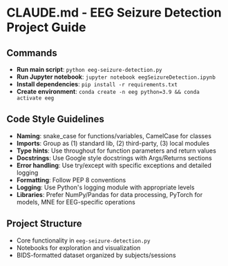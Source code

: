 # CLAUDE.md - EEG Seizure Detection Project Guide

## Commands
- **Run main script**: `python eeg-seizure-detection.py`
- **Run Jupyter notebook**: `jupyter notebook eegSeizureDetection.ipynb`
- **Install dependencies**: `pip install -r requirements.txt`
- **Create environment**: `conda create -n eeg python=3.9 && conda activate eeg`

## Code Style Guidelines
- **Naming**: snake_case for functions/variables, CamelCase for classes
- **Imports**: Group as (1) standard lib, (2) third-party, (3) local modules
- **Type hints**: Use throughout for function parameters and return values
- **Docstrings**: Use Google style docstrings with Args/Returns sections
- **Error handling**: Use try/except with specific exceptions and detailed logging
- **Formatting**: Follow PEP 8 conventions
- **Logging**: Use Python's logging module with appropriate levels
- **Libraries**: Prefer NumPy/Pandas for data processing, PyTorch for models, MNE for EEG-specific operations

## Project Structure
- Core functionality in `eeg-seizure-detection.py`
- Notebooks for exploration and visualization
- BIDS-formatted dataset organized by subjects/sessions